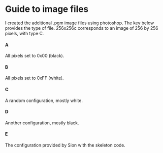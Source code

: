 # Guide to image files

I created the additional .pgm image files using photoshop.
The key below provides the type of file. 256x256c corresponds to an image of 256 by 256 pixels, with type C.

#### A
All pixels set to 0x00 (black).

#### B
All pixels set to 0xFF (white).

#### C
A random configuration, mostly white.

#### D
Another configuration, mostly black.

#### E
The configuration provided by Sion with the skeleton code.
